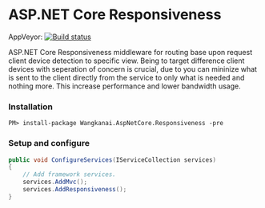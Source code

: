 # ASP.NET Core Responsiveness

AppVeyor: [![Build status](https://ci.appveyor.com/api/projects/status/nkka5uy27pje40ra/branch/master?svg=true)](https://ci.appveyor.com/project/wangkanai/responsiveness/branch/master)

ASP.NET Core Responsiveness middleware for routing base upon request client device detection to specific view.
Being to target difference client devices with seperation of concern is crucial, due to you can mininize what is sent to the client directly from the service to only what is needed and nothing more. This increase performance and lower bandwidth usage.

### Installation

```console
PM> install-package Wangkanai.AspNetCore.Responsiveness -pre
```
### Setup and configure
```csharp
public void ConfigureServices(IServiceCollection services)
{
    // Add framework services.
    services.AddMvc();
    services.AddResponsiveness();
}
```

